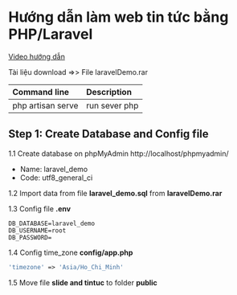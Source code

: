 # Hướng dẫn làm web tin tức bằng PHP/Laravel
[Video hướng dẫn](https://www.youtube.com/watch?v=KlKJNLweHx8&list=PLnJJBmKEuhNkpZ6rFUhDAmcV9_nKENO47&index=2)

Tài liệu download =>> File laravelDemo.rar

| Command line      | Description   |
| :---------------- | :------------ |
| php artisan serve | run sever php |

## Step 1: Create Database and Config file
1.1 Create database on phpMyAdmin http://localhost/phpmyadmin/
    
- Name: laravel_demo
- Code: utf8_general_ci

1.2 Import data from file __laravel_demo.sql__ from __laravelDemo.rar__

1.3 Config file __.env__
```env
DB_DATABASE=laravel_demo
DB_USERNAME=root
DB_PASSWORD=
```

1.4 Config time_zone __config/app.php__
```php
'timezone' => 'Asia/Ho_Chi_Minh'
```

1.5 Move file __slide and tintuc__ to folder __public__